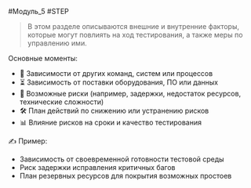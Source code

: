 #Модуль_5 #STEP
>В этом разделе описываются внешние и внутренние факторы, которые могут повлиять на ход тестирования, а также меры по управлению ими.

Основные моменты:
- 🔗 Зависимости от других команд, систем или процессов
- ⏳ Зависимость от поставки оборудования, ПО или данных
- 🚧 Возможные риски (например, задержки, недостаток ресурсов, технические сложности)
- 🛠 План действий по снижению или устранению рисков
- 📊 Влияние рисков на сроки и качество тестирования

✍️ Пример:
- Зависимость от своевременной готовности тестовой среды
- Риск задержки исправления критичных багов
- План резервных ресурсов для покрытия возможных простоев